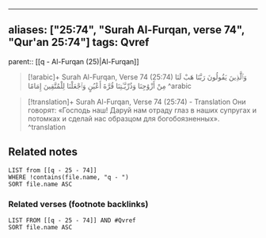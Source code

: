 
---
aliases: ["25:74", "Surah Al-Furqan, verse 74", "Qur'an 25:74"]
tags: Qvref
---

parent:: [[q - Al-Furqan (25)|Al-Furqan]]

> [!arabic]+ Surah Al-Furqan, Verse 74 (25:74)
> <span class="quran-arabic">وَٱلَّذِينَ يَقُولُونَ رَبَّنَا هَبْ لَنَا مِنْ أَزْوَٰجِنَا وَذُرِّيَّـٰتِنَا قُرَّةَ أَعْيُنٍ وَٱجْعَلْنَا لِلْمُتَّقِينَ إِمَامًا</span>
^arabic

> [!translation]+ Surah Al-Furqan, Verse 74 (25:74) - Translation
> Они говорят: «Господь наш! Даруй нам отраду глаз в наших супругах и потомках и сделай нас образцом для богобоязненных».
^translation



## Related notes
```dataview
LIST from [[q - 25 - 74]]
WHERE !contains(file.name, "q - ")
SORT file.name ASC
```

### Related verses (footnote backlinks)
```dataview
LIST FROM [[q - 25 - 74]] AND #Qvref
SORT file.name ASC
```

